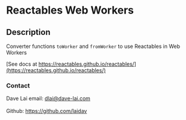 # Reactables Web Workers

## Description

Converter functions `toWorker` and `fromWorker` to use Reactables in Web Workers

[See docs at https://reactables.github.io/reactables/](https://reactables.github.io/reactables/)

### Contact

Dave Lai
email: <a href="dlai@dave-lai.com">dlai@dave-lai.com</a>
<br>
<br>
Github: https://github.com/laidav
